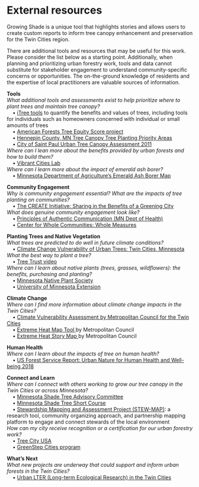 External resources
================

Growing Shade is a unique tool that highlights stories and allows users
to create custom reports to inform tree canopy enhancement and
preservation for the Twin Cities region.

There are additional tools and resources that may be useful for this
work. Please consider the list below as a starting point. Additionally,
when planning and prioritizing urban forestry work, tools and data
cannot substitute for stakeholder engagement to understand
community-specific concerns or opportunities. The on-the-ground
knowledge of residents and the expertise of local practitioners are
valuable sources of information.

**Tools**<br> *What additional tools and assessments exist to help
prioritize where to plant trees and maintain tree canopy?*<br>     •
<a href = "https://www.itreetools.org/tools/which-tool-should-i-use" target = "_blank">iTree
tools</a> to quantify the benefits and values of trees, including tools
for individuals such as homeowners concerned with individual or small
amounts of trees<br>     •
<a href = "https://www.americanforests.org/our-work/tree-equity-score/" target = "_blank">American
Forests Tree Equity Score project</a> <br>     •
<a href = "https://gis-hennepin.opendata.arcgis.com/pages/tree-planting" target = "_blank">Hennepin
County, MN Tree Canopy Tree Planting Priority Areas</a><br>     •
<a href = "https://www.stpaul.gov/departments/parks-recreation/natural-resources/forestry/urban-tree-canopy-assessment" target = "_blank">City
of Saint Paul Urban Tree Canopy Assessment 2011</a><br> *Where can I
lean more about the benefits provided by urban forests and how to build
them?*<br>     •
<a href = "https://www.vibrantcitieslab.com/" target = "_blank">Vibrant
Cities Lab</a><br> *Where can I learn more about the impact of emerald
ash borer?*<br>     •
<a href = "https://mnag.maps.arcgis.com/apps/webappviewer/index.html?id=63ebb977e2924d27b9ef0787ecedf6e9" target = "_blank">Minnesota
Department of Agriculture’s Emerald Ash Borer Map</a>

**Community Engagement**<br> *Why is community engagement essential?
What are the impacts of tree planting on communities?*<br>     •
<a href = "https://create.umn.edu/toolkit/" target = "_blank">The CREATE
Initiative: Sharing in the Benefits of a Greening City</a><br> *What
does genuine community engagement look like?*<br>     •
<a href = "https://www.health.state.mn.us/communities/practice/resources/phqitoolbox/docs/AuthenticPrinciplesCommEng.pdf" target = "_blank">Principles
of Authentic Communication (MN Dept of Health)</a><br>     •
<a href = "https://wholecommunities.org/whole-measures/" target = "_blank">Center
for Whole Communities: Whole Measures</a><br>

**Planting Trees and Native Vegetation**<br> *What trees are predicted
to do well in future climate conditions?*<br>     •
<a href = "https://forestadaptation.org/sites/default/files/2021-03/TwinCitiesMN_TreeSpeciesVulnerability.pdf" target = "_blank">Climate
Change Vulnerability of Urban Trees: Twin Cities, Minnesota</a><br>
*What the best way to plant a tree?*<br>     •
<a href = "https://www.youtube.com/watch?v=yQ0Xo7cfMqs" target = "_blank">Tree
Trust video</a><br> *Where can I learn about native plants (trees,
grasses, wildflowers): the benefits, purchasing and planting?*<br>     •
<a href = "https://mnnps.org/links/" target = "_blank">Minnesota Native
Plant Society</a><br>     •
<a href = "https://extension.umn.edu/find-plants/native-plants" target = "_blank">University
of Minnesota Extension</a><br>

**Climate Change** <br> *Where can I find more information about climate
change impacts in the Twin Cities?*<br>     •
<a href = "https://www.fs.usda.gov/sites/default/files/fs_media/fs_document/urbannatureforhumanhealthandwellbeing_508_01_30_18.pdf%22 %EF%BF%BDHYPERLINK %22https://metrocouncil.org/Communities/Planning/Local-Planning-Assistance/CVA.aspx" target = "_blank">Climate
Vulnerability Assessment by Metropolitan Council for the Twin
Cities</a><br>     •
<a href = "https://metrocouncil.maps.arcgis.com/apps/webappviewer/index.html?id=fd0956de60c547ea9dea736f35b3b57e"
            target = "_blank">Extreme Heat Map Tool </a> by Metropolitan
Council<br>     •
<a href = "https://metrocouncil.maps.arcgis.com/apps/MapJournal/index.html?appid=7d9cdd3929e9439bb5b25aa1186d5783"
            target = "_blank">Extreme Heat Story Map </a> by
Metropolitan Council<br>

**Human Health**<br> *Where can I learn about the impacts of tree on
human health?*<br>     •
<a href = "https://www.fs.usda.gov/sites/default/files/fs_media/fs_document/urbannatureforhumanhealthandwellbeing_508_01_30_18.pdf" target = "_blank">US
Forest Service Report: Urban Nature for Human Health and Well-being
2018</a><br>

**Connect and Learn**<br> *Where can I connect with others working to
grow our tree canopy in the Twin Cities or across Minnesota?*<br>     •
<a href = "https://www.mnstac.org/" target = "_blank">Minnesota Shade
Tree Advisory Committee</a><br>     •
<a href = "https://trees.umn.edu/minnesota-shade-tree-short-course" target = "_blank">Minnesota
Shade Tree Short Course</a><br>     •
<a href = "https://www.nrs.fs.fed.us/stew-map/" target = "_blank">Stewardship
Mapping and Assessment Project (STEW-MAP)</a>: a research tool,
community organizing approach, and partnership mapping platform to
engage and connect stewards of the local environment<br> *How can my
city receive recognition or a certification for our urban forestry
work?*<br>     •
<a href = "https://www.arborday.org/programs/treeCityUSA/index.cfm" target = "_blank">Tree
City USA</a><br>     •
<a href = "https://greenstep.pca.state.mn.us/bp-detail/81726" target = "_blank">GreenStep
Cities program</a><br>

**What’s Next** <br> *What new projects are underway that could support
and inform urban forests in the Twin Cities?*<br>     •
<a href = "https://mspurbanlter.umn.edu/overview" target = "_blank">Urban
LTER (Long-term Ecological Research) in the Twin Cities</a>

<br><br><br><br><br>

<!-- Tools -->
<!-- How can I assess current tree canopy cover and identify ways to increase it equitably and sustainably? -->
<!-- Assessing Equitable Tree Canopy Coverage -->
<!-- Community Engagement -->
<!-- How can I design and implement a community engagement project to support tree canopy? -->
<!-- Urban Tree Canopy Community Engagement Toolkit -->
<!-- Traditional Ecological Knowledge -->
<!-- How can I consider traditional knowledge systems and engage with Native American Tribal Nations in urban forestry planning efforts? -->
<!-- Incorporating Traditional Ecological Knowledge into Urban Tree Canopy Projects -->
